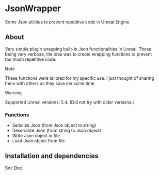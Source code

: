 # JsonWrapper
Some Json utilities to prevent repetitive code in Unreal Engine

## About

Very simple plugin wrapping built-in Json functionalities in Unreal. Those being very verbose, the idea was to create wrapping functions to prevent too much repetitive code.

> [!NOTE]  
> These functions were tailored for my specific use. I just thought of sharing them with others as they save me some time.

> [!WARNING]  
> Supported Unreal versions: 5.4. (Did not try with older versions.)

### Functions

- Serialize Json (from Json object to string)
- Deserialize Json (from string to Json object)
- Write Json object to file
- Load Json object from file

## Installation and dependencies

See [Doc](https://github.com/sfremann/UPluginInstallDoc).
